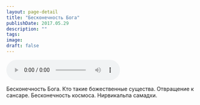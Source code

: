 ```yaml
---
layout: page-detail
title: "Бесконечность Бога"
publishDate: 2017.05.29
description: ""
tags:
image:
draft: false
---
```


<audio title="2017.05.29 - Бесконечность Бога.mp3" src="https://filer-api.advayta.org/v1.0/public/files/75774" controls=""></audio>

 Бесконечность Бога. Кто такие божественные существа. Отвращение к сансаре. Бесконечность космоса. Нирвикальпа самадхи. 

  
